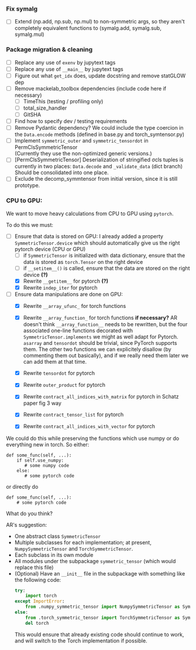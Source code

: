 ### Fix symalg

- [ ] Extend (np.add, np.sub, np.mul) to non-symmetric args, so they aren't completely equivalent functions to (symalg.add, symalg.sub, symalg.mul)


### Package migration & cleaning

- [ ] Replace any use of `exenv` by jupytext tags
- [ ] Replace any use of `__main__` by jupytext tags
- [ ] Figure out what `get_idx` does, update docstring and remove statGLOW dep
- [ ] Remove mackelab_toolbox dependencies (include code here if necessary)
  + [ ] TimeThis (testing / profiling only)
  + [ ] total_size_handler
  + [ ] GitSHA
- [ ] Find how to specify dev / testing requirements
- [ ] Remove Pydantic dependency? We could include the type coercion in the `Data.encode` methods (defined in base.py and torch_symtensor.py)
- [ ] Implement `symmetric_outer` and `symmetric_tensordot` in PermClsSymmetricTensor  
  (Currently they use the non-optimized generic versions.)
- [ ] [PermClsSymmetricTensor] Deserialization of stringified σcls tuples is currently in two places: `Data.decode` and `_validate_data` (dict branch)
  Should be consolidated into one place.
- [ ] Exclude the decomp_symmtensor from initial version, since it is still prototype.

### CPU to GPU:
We want to move heavy calculations from CPU to GPU using `pytorch`.


To do this we must:
  - [ ] Ensure that data is stored on GPU:
    I already added a property `SymmetricTensor.device` which should automatically give us the right pytorch device (CPU or GPU)
    - [ ] if `SymmetricTensor` is initialized with data dictionary, ensure that the data is stored as `torch.Tensor` on the right device
    - [ ] if `__setitem__()` is called, ensure that the data are stored on the right device **(?)**
    - [X] Rewrite `__getitem__` for pytorch **(?)**
    - [X] Rewrite `indep_iter` for pytorch
  - [ ] Ensure data manipulations are done on GPU:
     - [X] Rewrite `__array_ufunc_` for torch functions
     - [X] Rewrite `__array_function_` for torch functions **if necessary?**
          AR doesn't think `__array_function__` needs to be rewritten, but the four associated one-line functions decorated with `SymmetricTensor.implements` we might as well adapt for Pytorch. `asarray` and `tensordot` should be trivial, since PyTorch supports them. The other two functions we can explicitely disallow (by commenting them out basically), and if we really need them later we can add them at that time.
     - [X] Rewrite `tensordot` for pytorch
     - [X] Rewrite `outer_product` for pytorch
     - [X] Rewrite `contract_all_indices_with_matrix` for pytorch in Schatz paper fig 3 way
     - [X] Rewrite `contract_tensor_list` for pytorch
     - [X] Rewrite `contract_all_indices_with_vector` for pytorch


We could do this while preserving the functions which use numpy or do everything new in torch.
So either:
```
def some_func(self, ...):
    if self.use_numpy:
       # some numpy code
    else:
       # some pytorch code
```

or directly do
```
def some_func(self, ...):
    # some pytorch code
```

What do you think?

AR's suggestion:
- One abstract class `SymmetricTensor`
- Multiple subclasses for each implementation; at present, `NumpySymmetricTensor` and `TorchSymmetricTensor`.
- Each subclass in its own module
- All modules under the subpackage `symmetric_tensor` (which would replace this file)
- (Optional) Have an `__init__` file in the subpackage with something like the following code:
  ```python
  try:
      import torch
  except ImportError:
      from .numpy_symmetric_tensor import NumpySymmetricTensor as SymmetricTensor
  else:
      from .torch_symmetric_tensor import TorchSymmetricTensor as SymmetricTensor
      del torch
   ```
   This would ensure that already existing code should continue to work, and will switch to the Torch implementation if possible.
